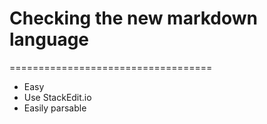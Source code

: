 # Checking the new markdown language
===================================
* Easy
* Use StackEdit.io
* Easily parsable
